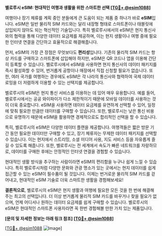 **벨로루시 eSIM: 현대적인 여행과 생활을 위한 스마트한 선택 [[TG💪+ @esim1088](https://t.me/s/esim1088)]**

여행이나 장기 체류를 계획 중인 분들에게 큰 도움이 되는 제품 중 하나가 바로 **eSIM**입니다. eSIM은 일반 물리적 SIM 카드와는 달리 내장형 형태로 스마트폰이나 태블릿에 삽입되지 않아도 되는 혁신적인 기술입니다. 특히 벨로루시에서의 eSIM은 현지 통신사와의 협력을 통해 다양한 데이터 요금제를 제공하며, 이는 현지 생활이나 여행 중에 필요한 인터넷 연결을 간단하고 효율적으로 해결해줍니다.

먼저, eSIM의 가장 큰 장점은 무엇보다도 **편리성**입니다. 기존의 물리적 SIM 카드는 항상 카드를 구매하고 스마트폰에 삽입해야 하지만, eSIM은 QR 코드나 앱을 이용해 간단히 등록할 수 있습니다. 벨로루시에서 eSIM을 사용하면 현지 통신사의 데이터 패키지를 즉시 활성화할 수 있어, 번거롭게 공항이나 매장에서 직접 신청할 필요가 없습니다. 또한, 여러 국가를 여행하는 경우에도 eSIM은 각 나라의 통신사와 협력하여 국제 데이터 로밍을 더 저렴하게 이용할 수 있는 선택지를 제공합니다.

벨로루시의 eSIM은 현지 통신 서비스를 이용하는 데 있어 매우 유용합니다. 예를 들어, 벨로루시에서는 공공 와이파이가 다소 제한적이기 때문에 모바일 데이터를 사용하는 것이 더욱 중요합니다. eSIM을 사용하면 데이터 요금제를 유연하게 선택할 수 있어, 일정에 맞춰 필요한 만큼만 데이터를 구매할 수 있습니다. 또한, 벨로루시는 낮은 통신 비용으로 유명하기 때문에 eSIM을 활용하면 경제적으로도 합리적인 선택을 할 수 있습니다.

특히, 벨로루시의 eSIM은 다양한 데이터 플랜을 제공합니다. 여행객들은 짧은 방문 기간 동안 필요한 데이터만 구매할 수 있고, 장기 체류자는 무제한 데이터 패키지를 선택할 수 있습니다. 이는 현지에서 스트리밍, 소셜 미디어 사용, 지도 서비스 등을 자유롭게 즐길 수 있도록 해줍니다. 또한, 벨로루시는 전 세계에서 속도가 빠른 네트워크를 자랑하므로, 데이터를 구매한 후에는 안정적인 인터넷 연결을 경험할 수 있습니다.

현대적인 생활 방식을 추구하는 사람이라면 eSIM의 편리함을 누구나 쉽게 느낄 수 있습니다. 특히 벨로루시처럼 다양한 문화와 관광 명소가 있는 곳에서는 현지 데이터를 쉽게 접근할 수 있는 eSIM이 필수품이 될 것입니다. 이제는 번거로운 물리적 SIM 카드를 걷어내고, 현대적인 eSIM 기술로 더욱 스마트한 생활을 경험해보세요!

**결론적으로**, 벨로루시의 eSIM은 현지 생활과 여행에 필요한 모든 것을 한 번에 해결해주는 최고의 선택입니다. 더 이상 번거롭게 물리적 SIM 카드를 바꾸거나 찾을 필요가 없으며, 언제 어디서나 원하는 데이터 요금제를 쉽게 구매할 수 있습니다. 벨로루시의 eSIM은 현대적인 스마트폰 사용자라면 꼭 한번 경험해볼 만한 가치 있는 제품입니다.

**[문의 및 자세한 정보는 아래 링크 참조] [[TG💪+ @esim1088](https://t.me/s/esim1088)]**

[[TG💪+ @esim1088](https://t.me/s/esim1088) ![Image](https://i.postimg.cc/Y0z9fWf4/image.png)]